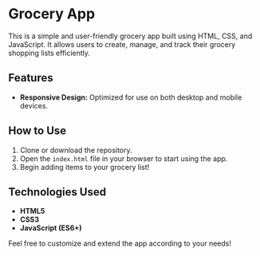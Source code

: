 # Grocery App

This is a simple and user-friendly grocery app built using HTML, CSS, and JavaScript. It allows users to create, manage, and track their grocery shopping lists efficiently.

## Features
- **Responsive Design:** Optimized for use on both desktop and mobile devices.

## How to Use
1. Clone or download the repository.
2. Open the `index.html` file in your browser to start using the app.
3. Begin adding items to your grocery list!

## Technologies Used
- **HTML5**
- **CSS3**
- **JavaScript (ES6+)**

Feel free to customize and extend the app according to your needs!
